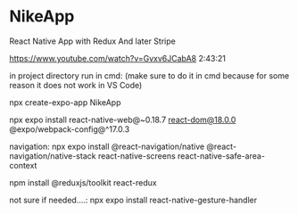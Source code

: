 # NikeApp
React Native App with Redux And later Stripe

https://www.youtube.com/watch?v=Gvxv6JCabA8
2:43:21

in project directory run in cmd:
(make sure to do it in cmd because for some reason it does not work in VS Code)

npx create-expo-app NikeApp

npx expo install react-native-web@~0.18.7 react-dom@18.0.0 @expo/webpack-config@^17.0.3

navigation:
npx expo install @react-navigation/native @react-navigation/native-stack react-native-screens react-native-safe-area-context

npm install @reduxjs/toolkit react-redux

not sure if needed....:
npx expo install react-native-gesture-handler